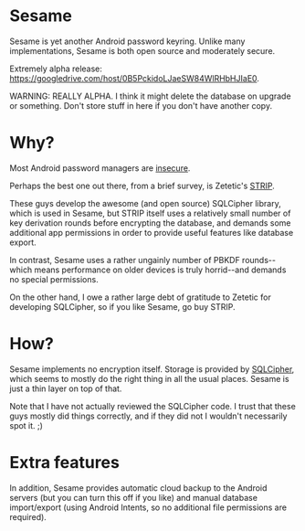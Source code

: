 Sesame
======

Sesame is yet another Android password keyring. Unlike many implementations, Sesame is both open source and moderately secure.

Extremely alpha release: https://googledrive.com/host/0B5PckidoLJaeSW84WlRHbHJIaE0.

WARNING: REALLY ALPHA. I think it might delete the database on upgrade or something. Don't store stuff in here if you don't have another copy. 

# Why?

Most Android password managers are [insecure](https://media.blackhat.com/bh-eu-12/Belenko/bh-eu-12-Belenko-Password_Encryption-Slides.pdf). 

Perhaps the best one out there, from a brief survey, is Zetetic's [STRIP](https://play.google.com/store/apps/details?id=net.zetetic.strip). 

These guys develop the awesome (and open source) SQLCipher library, which is used in Sesame, but STRIP itself uses a relatively small number of key derivation rounds before encrypting the database, and demands some additional app permissions in order to provide useful features like database export. 

In contrast, Sesame uses a rather ungainly number of PBKDF rounds--which means performance on older devices is truly horrid--and demands no special permissions. 

On the other hand, I owe a rather large debt of gratitude to Zetetic for developing SQLCipher, so if you like Sesame, go buy STRIP. 

# How?

Sesame implements no encryption itself. Storage is provided by [SQLCipher](http://sqlcipher.net/design), which seems to mostly do the right thing in all the usual places. Sesame is just a thin layer on top of that. 

Note that I have not actually reviewed the SQLCipher code. I trust that these guys mostly did things correctly, and if they did not I wouldn't necessarily spot it. ;) 

# Extra features

In addition, Sesame provides automatic cloud backup to the Android servers (but you can turn this off if you like) and manual database import/export (using Android Intents, so no additional file permissions are required). 
